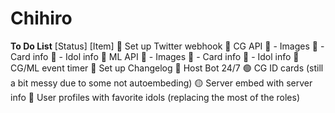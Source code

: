 # Chihiro

**To Do List**
[Status]  [Item]
🔴      Set up Twitter webhook
🔴      CG API
🔴          - Images
🔴          - Card info
🔴          - Idol info
🔴       ML API
🔴          - Images
🔴          - Card info
🔴          - Idol info
🔴      CG/ML event timer
🔴      Set up Changelog
🔴      Host Bot 24/7
🟢      CG ID cards (still a bit messy due to some not autoembeding)
🟡      Server embed with server info
🔴      User profiles with favorite idols (replacing the most of the roles)